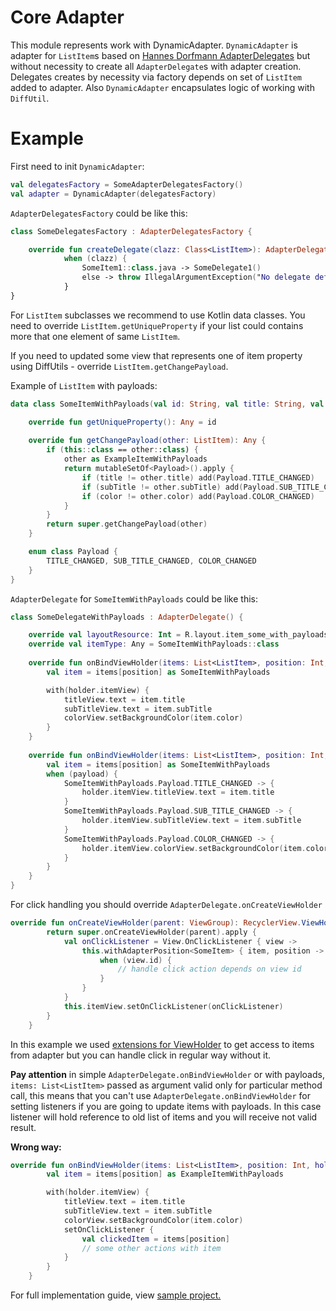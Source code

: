 Core Adapter
============

This module represents work with DynamicAdapter.
```DynamicAdapter``` is adapter for ```ListItem```s based on 
[Hannes Dorfmann AdapterDelegates](https://github.com/sockeqwe/AdapterDelegates)
but without necessity to create all ```AdapterDelegate```s with adapter creation.
Delegates creates by necessity via factory depends on set of ```ListItem``` added to adapter.
Also ```DynamicAdapter``` encapsulates logic of working with ```DiffUtil```.

Example
============

First need to init ```DynamicAdapter```:

```kotlin
val delegatesFactory = SomeAdapterDelegatesFactory()
val adapter = DynamicAdapter(delegatesFactory)
```

```AdapterDelegatesFactory``` could be like this:
```kotlin
class SomeDelegatesFactory : AdapterDelegatesFactory {

    override fun createDelegate(clazz: Class<ListItem>): AdapterDelegate =
            when (clazz) {
                SomeItem1::class.java -> SomeDelegate1()
                else -> throw IllegalArgumentException("No delegate defined for ${clazz.simpleName}")
            }
}
```

For ```ListItem``` subclasses we recommend to use Kotlin data classes.
You need to override ```ListItem.getUniqueProperty``` if your list could contains more that one
element of same ```ListItem```.

If you need to updated some view that represents one of item property using DiffUtils - override
```ListItem.getChangePayload```.

Example of ```ListItem``` with payloads:
```kotlin
data class SomeItemWithPayloads(val id: String, val title: String, val subTitle: String, @ColorInt val color: Int) : ListItem {

    override fun getUniqueProperty(): Any = id
    
    override fun getChangePayload(other: ListItem): Any {
        if (this::class == other::class) {
            other as ExampleItemWithPayloads
            return mutableSetOf<Payload>().apply {
                if (title != other.title) add(Payload.TITLE_CHANGED)
                if (subTitle != other.subTitle) add(Payload.SUB_TITLE_CHANGED)
                if (color != other.color) add(Payload.COLOR_CHANGED)
            }
        }
        return super.getChangePayload(other)
    }

    enum class Payload {
        TITLE_CHANGED, SUB_TITLE_CHANGED, COLOR_CHANGED
    }
}
```

```AdapterDelegate``` for ```SomeItemWithPayloads``` could be like this:
```kotlin
class SomeDelegateWithPayloads : AdapterDelegate() {

    override val layoutResource: Int = R.layout.item_some_with_payloads
    override val itemType: Any = SomeItemWithPayloads::class
    
    override fun onBindViewHolder(items: List<ListItem>, position: Int, holder: RecyclerView.ViewHolder) {
        val item = items[position] as SomeItemWithPayloads

        with(holder.itemView) {
            titleView.text = item.title
            subTitleView.text = item.subTitle
            colorView.setBackgroundColor(item.color)
        }
    }
    
    override fun onBindViewHolder(items: List<ListItem>, position: Int, holder: RecyclerView.ViewHolder, payload: Any) {
        val item = items[position] as SomeItemWithPayloads
        when (payload) {
            SomeItemWithPayloads.Payload.TITLE_CHANGED -> {
                holder.itemView.titleView.text = item.title
            }
            SomeItemWithPayloads.Payload.SUB_TITLE_CHANGED -> {
                holder.itemView.subTitleView.text = item.subTitle
            }
            SomeItemWithPayloads.Payload.COLOR_CHANGED -> {
                holder.itemView.colorView.setBackgroundColor(item.color)
            }
        }
    }
}
```

For click handling you should override ```AdapterDelegate.onCreateViewHolder```
```kotlin
override fun onCreateViewHolder(parent: ViewGroup): RecyclerView.ViewHolder {
        return super.onCreateViewHolder(parent).apply {
            val onClickListener = View.OnClickListener { view ->
                this.withAdapterPosition<SomeItem> { item, position ->
                    when (view.id) {
                        // handle click action depends on view id
                    }
                }
            }
            this.itemView.setOnClickListener(onClickListener)
        }
    }
```

In this example we used [extensions for ViewHolder](../core-adapter/src/main/java/com/nullgr/core/adapter/ViewHolderExtensions.kt)
to get access to items from adapter but you can handle click in regular way without it.

**Pay attention** in simple ```AdapterDelegate.onBindViewHolder``` or with payloads, ```items: List<ListItem>``` 
passed as argument valid only for particular method call, this means that you can't 
use ```AdapterDelegate.onBindViewHolder``` for setting listeners if you are going 
to update items with payloads. In this case listener will hold reference to old list of items 
and you will receive not valid result.

**Wrong way:**
```kotlin
override fun onBindViewHolder(items: List<ListItem>, position: Int, holder: RecyclerView.ViewHolder) {
        val item = items[position] as ExampleItemWithPayloads

        with(holder.itemView) {
            titleView.text = item.title
            subTitleView.text = item.subTitle
            colorView.setBackgroundColor(item.color)
            setOnClickListener { 
                val clickedItem = items[position]
                // some other actions with item
            }
        }
    }
```

For full implementation guide, view [sample project.](../app/src/main/java/com/nullgr/androidcore/adapter)